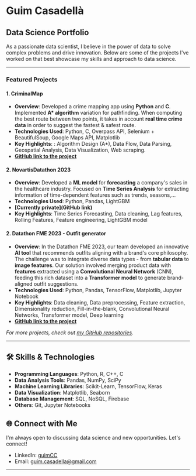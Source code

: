 # Guim Casadellà

## Data Science Portfolio

As a passionate data scientist, I believe in the power of data to solve complex problems and drive innovation. Below are some of the projects I've worked on that best showcase my skills and approach to data science.

---

### Featured Projects

#### 1. CriminalMap
- **Overview**: Developed a crime mapping app using **Python** and **C**. Implemented **A\* algorithm** variation
for pathfinding. When computing the best route between two points, it takes in account **real time crime
data** in order to suggest the fastest & safest route.
- **Technologies Used**:  Python, C, Overpass API, Selenium + BeautifulSoup, Google Maps API, Matplotlib
- **Key Highlights**: : Algorithm Design (A*), Data Flow, Data Parsing, Geospatial Analysis, Data Visualization, Web
scraping.
- **[GitHub link to the project](https://github.com/guimCC/CriminalMap)**

#### 2. NovartisDatathon 2023
- **Overview**: Developed a **ML model** for **forecasting** a company's sales in the healthcare industry. Focused on **Time Series Analysis** for extracting information of time-dependent features such as trends, seasons,... 
- **Technologies Used**: Python, Pandas, LightGBM 
- **[Currently private](GitHub link)**
- **Key Highlights**: Time Series Forecasting, Data cleaning, Lag features, Rolling Features, Feature engineering, LightGBM model

#### 2. Datathon FME 2023 - Outfit generator
- **Overview**: In the Datathon FME 2023, our team developed an innovative **AI tool** that recommends outfits aligning with a brand's core philosophy. The challenge was to integrate diverse data types - from **tabular data** to **image features**. Our solution involved merging product data with **features** extracted using a **Convolutional Neural Network** (CNN), feeding this rich dataset into a **Transformer model** to generate brand-aligned outfit suggestions.
- **Technologies Used**: Python, Pandas, TensorFlow, Matplotlib, Jupyter Notebook
- **Key Highlights**: Data cleaning, Data preprocessing, Feature extraction, Dimensionality reduction, Fill-in-the-blank, Convolutional Neural Networks, Transformer model, Deep learning
- **[GitHub link to the project](https://github.com/guimCC/Dathon2023-Mango)**


*For more projects, check out [my GitHub repositories](https://github.com/guimCC?tab=repositories).*

---

## 🛠 Skills & Technologies

- **Programming Languages**: Python, R, C++, C
- **Data Analysis Tools**: Pandas, NumPy, SciPy
- **Machine Learning Libraries**: Scikit-Learn, TensorFlow, Keras
- **Data Visualization**: Matplotlib, Seaborn
- **Database Management**: SQL, NoSQL, Firebase
- **Others**: Git, Jupyter Notebooks

## 🌐 Connect with Me

I'm always open to discussing data science and new opportunities. Let's connect!

- LinkedIn: [guimCC](https://www.linkedin.com/in/guim-casadell%C3%A0-cors-857017253/)
- Email: guim.casadella@gmail.com

---
